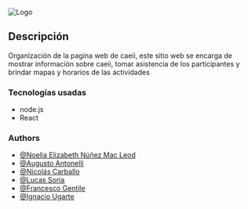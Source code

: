 ![Logo](https://github.com/Noelia-Elizabeth/CAEII-App/blob/augusto/public/CAEII_LOGO_READ_ME.png)


## Descripción
Organización de la pagina web de caeii, este sitio web se encarga de mostrar información sobre caeii, tomar asistencia de los participantes y brindar mapas y horarios de las actividades
### Tecnologías usadas
 - node.js
 - React
### Authors

- [@Noelia Elizabeth Núñez Mac Leod](https://github.com/Noelia-Elizabeth)
- [@Augusto Antonelli](https://github.com/augusto539)
- [@Nicolás Carballo](https://github.com/Neiko1210)
- [@Lucas Soria](https://github.com/LucaSor1a)
- [@Francesco Gentile](https://github.com/Eyon42)
- [@Ignacio Ugarte](https://github.com/Nacho-Ugarte)
